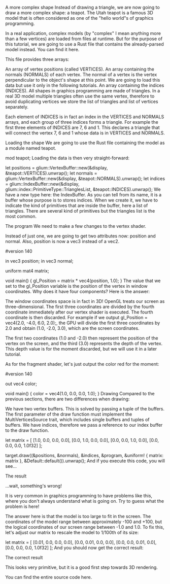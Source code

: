 A more complex shape
Instead of drawing a triangle, we are now going to draw a more complex shape: a teapot. The Utah teapot is a famous 3D model that is often considered as one of the "hello world"s of graphics programming.

In a real application, complex models (by "complex" I mean anything more than a few vertices) are loaded from files at runtime. But for the purpose of this tutorial, we are going to use a Rust file that contains the already-parsed model instead. You can find it here.

This file provides three arrays:

An array of vertex positions (called VERTICES).
An array containing the normals (NORMALS) of each vertex. The normal of a vertex is the vertex perpendicular to the object's shape at this point. We are going to load this data but use it only in the following tutorials.
An array containing the indices (INDICES).
All shapes in graphics programming are made of triangles. In a real 3D model multiple triangles often use the same vertex, therefore to avoid duplicating vertices we store the list of triangles and list of vertices separately.

Each element of INDICES is in fact an index in the VERTICES and NORMALS arrays, and each group of three indices forms a triangle. For example the first three elements of INDICES are 7, 6 and 1. This declares a triangle that will connect the vertex 7, 6 and 1 whose data is in VERTICES and NORMALS.

Loading the shape
We are going to use the Rust file containing the model as a module named teapot.


mod teapot;
Loading the data is then very straight-forward:


let positions = glium::VertexBuffer::new(&display, &teapot::VERTICES).unwrap();
let normals = glium::VertexBuffer::new(&display, &teapot::NORMALS).unwrap();
let indices = glium::IndexBuffer::new(&display, glium::index::PrimitiveType::TrianglesList,
                                      &teapot::INDICES).unwrap();
We have a new type here: the IndexBuffer. As you can tell from its name, it is a buffer whose purpose is to stores indices. When we create it, we have to indicate the kind of primitives that are inside the buffer, here a list of triangles. There are several kind of primitives but the triangles list is the most common.

The program
We need to make a few changes to the vertex shader.

Instead of just one, we are going to get two attributes now: position and normal. Also, position is now a vec3 instead of a vec2.

#version 140

in vec3 position;
in vec3 normal;

uniform mat4 matrix;

void main() {
    gl_Position = matrix * vec4(position, 1.0);
}
The value that we set to the gl_Position variable is the position of the vertex in window coordinates. Why does it have four components? Here is the answer:

The window coordinates space is in fact in 3D! OpenGL treats our screen as three-dimensional.
The first three coordinates are divided by the fourth coordinate immediately after our vertex shader is executed. The fourth coordinate is then discarded.
For example if we output gl_Position = vec4(2.0, -4.0, 6.0, 2.0);, the GPU will divide the first three coordinates by 2.0 and obtain (1.0, -2.0, 3.0), which are the screen coordinates.

The first two coordinates (1.0 and -2.0) then represent the position of the vertex on the screen, and the third (3.0) represents the depth of the vertex. This depth value is for the moment discarded, but we will use it in a later tutorial.

As for the fragment shader, let's just output the color red for the moment:

#version 140

out vec4 color;

void main() {
    color = vec4(1.0, 0.0, 0.0, 1.0);
}
Drawing
Compared to the previous sections, there are two differences when drawing:

We have two vertex buffers. This is solved by passing a tuple of the buffers. The first parameter of the draw function must implement the MultiVerticesSource trait, which includes single buffers and tuples of buffers.
We have indices, therefore we pass a reference to our index buffer to the draw function.

let matrix = [
    [1.0, 0.0, 0.0, 0.0],
    [0.0, 1.0, 0.0, 0.0],
    [0.0, 0.0, 1.0, 0.0],
    [0.0, 0.0, 0.0, 1.0f32]
];

target.draw((&positions, &normals), &indices, &program, &uniform! { matrix: matrix },
            &Default::default()).unwrap();
And if you execute this code, you will see...

The result

...wait, something's wrong!

It is very common in graphics programming to have problems like this, where you don't always understand what is going on. Try to guess what the problem is here!

The answer here is that the model is too large to fit in the screen. The coordinates of the model range between approximately -100 and +100, but the logical coordinates of our screen range between -1.0 and 1.0. To fix this, let's adjust our matrix to rescale the model to 1/100th of its size:


let matrix = [
    [0.01, 0.0, 0.0, 0.0],
    [0.0, 0.01, 0.0, 0.0],
    [0.0, 0.0, 0.01, 0.0],
    [0.0, 0.0, 0.0, 1.0f32]
];
And you should now get the correct result:

The correct result

This looks very primitive, but it is a good first step towards 3D rendering.

You can find the entire source code here.